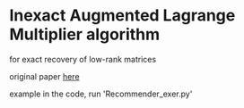 # Inexact Augmented Lagrange Multiplier algorithm 

for exact recovery of low-rank matrices  

original paper [here](https://arxiv.org/abs/1009.5055)

example in the code, run 'Recommender_exer.py'
